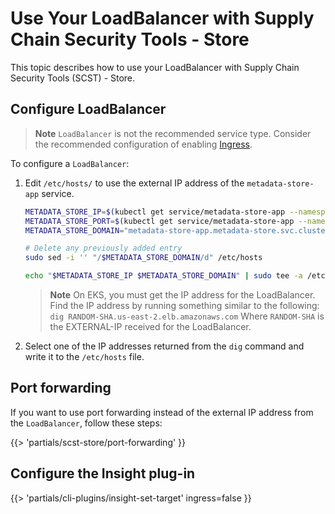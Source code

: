 # Use Your LoadBalancer with Supply Chain Security Tools - Store

This topic describes how to use your LoadBalancer with Supply Chain Security Tools (SCST) - Store. 

## Configure LoadBalancer

>**Note** `LoadBalancer` is not the recommended service type.
>Consider the recommended configuration of enabling
>[Ingress](ingress.hbs.md).

To configure a `LoadBalancer`: 

1. Edit `/etc/hosts/` to use the
external IP address of the `metadata-store-app` service.

    ```bash
    METADATA_STORE_IP=$(kubectl get service/metadata-store-app --namespace metadata-store -o jsonpath="{.status.loadBalancer.ingress[0].ip}")
    METADATA_STORE_PORT=$(kubectl get service/metadata-store-app --namespace metadata-store -o jsonpath="{.spec.ports[0].port}")
    METADATA_STORE_DOMAIN="metadata-store-app.metadata-store.svc.cluster.local"

    # Delete any previously added entry
    sudo sed -i '' "/$METADATA_STORE_DOMAIN/d" /etc/hosts

    echo "$METADATA_STORE_IP $METADATA_STORE_DOMAIN" | sudo tee -a /etc/hosts > /dev/null
    ```

    >**Note** On EKS, you must get the IP address for the LoadBalancer. Find the IP
    >address by running something similar to the following: `dig
    >RANDOM-SHA.us-east-2.elb.amazonaws.com`
    >Where `RANDOM-SHA` is the EXTERNAL-IP received for the LoadBalancer. 

1. Select one of the IP addresses returned from the `dig` command and write it to the
`/etc/hosts` file.

## Port forwarding

If you want to use port forwarding instead of the external IP address from the
`LoadBalancer`, follow these steps:

{{> 'partials/scst-store/port-forwarding' }}

## Configure the Insight plug-in

{{> 'partials/cli-plugins/insight-set-target' ingress=false }}
